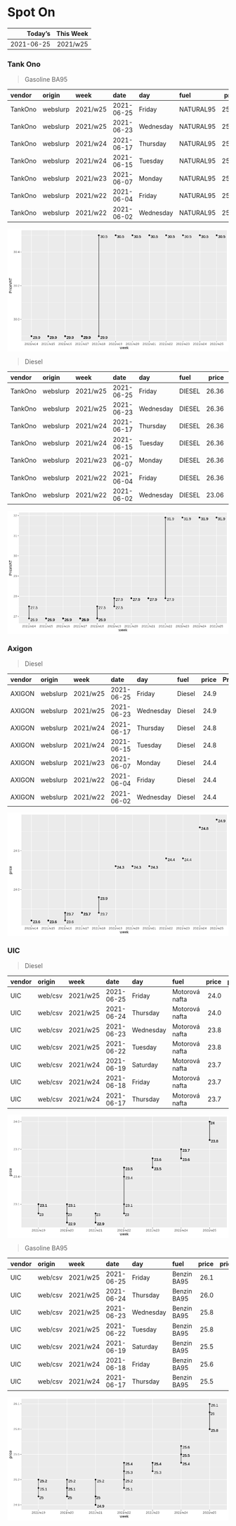 Spot On
================

|    Today’s | This Week |
|-----------:|----------:|
| 2021-06-25 |  2021/w25 |

### Tank Ono

> Gasoline BA95

| vendor  | origin   | week     | date       | day       | fuel      | price | PriceVAT |
|:--------|:---------|:---------|:-----------|:----------|:----------|------:|---------:|
| TankOno | webslurp | 2021/w25 | 2021-06-25 | Friday    | NATURAL95 | 25.21 |     30.5 |
| TankOno | webslurp | 2021/w25 | 2021-06-23 | Wednesday | NATURAL95 | 25.21 |     30.5 |
| TankOno | webslurp | 2021/w24 | 2021-06-17 | Thursday  | NATURAL95 | 25.21 |     30.5 |
| TankOno | webslurp | 2021/w24 | 2021-06-15 | Tuesday   | NATURAL95 | 25.21 |     30.5 |
| TankOno | webslurp | 2021/w23 | 2021-06-07 | Monday    | NATURAL95 | 25.21 |     30.5 |
| TankOno | webslurp | 2021/w22 | 2021-06-04 | Friday    | NATURAL95 | 25.21 |     30.5 |
| TankOno | webslurp | 2021/w22 | 2021-06-02 | Wednesday | NATURAL95 | 25.21 |     30.5 |

<img src="SpotOn_files/figure-gfm/tono-ba95-1.png" style="display: block; margin: auto auto auto 0;" />

> Diesel

| vendor  | origin   | week     | date       | day       | fuel   | price | PriceVAT |
|:--------|:---------|:---------|:-----------|:----------|:-------|------:|---------:|
| TankOno | webslurp | 2021/w25 | 2021-06-25 | Friday    | DIESEL | 26.36 |     31.9 |
| TankOno | webslurp | 2021/w25 | 2021-06-23 | Wednesday | DIESEL | 26.36 |     31.9 |
| TankOno | webslurp | 2021/w24 | 2021-06-17 | Thursday  | DIESEL | 26.36 |     31.9 |
| TankOno | webslurp | 2021/w24 | 2021-06-15 | Tuesday   | DIESEL | 26.36 |     31.9 |
| TankOno | webslurp | 2021/w23 | 2021-06-07 | Monday    | DIESEL | 26.36 |     31.9 |
| TankOno | webslurp | 2021/w22 | 2021-06-04 | Friday    | DIESEL | 26.36 |     31.9 |
| TankOno | webslurp | 2021/w22 | 2021-06-02 | Wednesday | DIESEL | 23.06 |     27.9 |

<img src="SpotOn_files/figure-gfm/tono-diesel-1.png" style="display: block; margin: auto auto auto 0;" />

### Axigon

> Diesel

| vendor | origin   | week     | date       | day       | fuel   | price | PriceVAT |
|:-------|:---------|:---------|:-----------|:----------|:-------|------:|---------:|
| AXIGON | webslurp | 2021/w25 | 2021-06-25 | Friday    | Diesel |  24.9 |     30.2 |
| AXIGON | webslurp | 2021/w25 | 2021-06-23 | Wednesday | Diesel |  24.9 |     30.2 |
| AXIGON | webslurp | 2021/w24 | 2021-06-17 | Thursday  | Diesel |  24.8 |     30.0 |
| AXIGON | webslurp | 2021/w24 | 2021-06-15 | Tuesday   | Diesel |  24.8 |     30.0 |
| AXIGON | webslurp | 2021/w23 | 2021-06-07 | Monday    | Diesel |  24.4 |     29.5 |
| AXIGON | webslurp | 2021/w22 | 2021-06-04 | Friday    | Diesel |  24.4 |     29.5 |
| AXIGON | webslurp | 2021/w22 | 2021-06-02 | Wednesday | Diesel |  24.4 |     29.5 |

<img src="SpotOn_files/figure-gfm/axigon-diesel-1.png" style="display: block; margin: auto auto auto 0;" />

### UIC

> Diesel

| vendor | origin  | week     | date       | day       | fuel           | price | priceVAT |
|:-------|:--------|:---------|:-----------|:----------|:---------------|------:|---------:|
| UIC    | web/csv | 2021/w25 | 2021-06-25 | Friday    | Motorová nafta |  24.0 |     29.0 |
| UIC    | web/csv | 2021/w25 | 2021-06-24 | Thursday  | Motorová nafta |  24.0 |     29.0 |
| UIC    | web/csv | 2021/w25 | 2021-06-23 | Wednesday | Motorová nafta |  23.8 |     28.8 |
| UIC    | web/csv | 2021/w25 | 2021-06-22 | Tuesday   | Motorová nafta |  23.8 |     28.8 |
| UIC    | web/csv | 2021/w24 | 2021-06-19 | Saturday  | Motorová nafta |  23.7 |     28.7 |
| UIC    | web/csv | 2021/w24 | 2021-06-18 | Friday    | Motorová nafta |  23.7 |     28.7 |
| UIC    | web/csv | 2021/w24 | 2021-06-17 | Thursday  | Motorová nafta |  23.7 |     28.7 |

<img src="SpotOn_files/figure-gfm/uic-diesel-1.png" style="display: block; margin: auto auto auto 0;" />

> Gasoline BA95

| vendor | origin  | week     | date       | day       | fuel        | price | priceVAT |
|:-------|:--------|:---------|:-----------|:----------|:------------|------:|---------:|
| UIC    | web/csv | 2021/w25 | 2021-06-25 | Friday    | Benzin BA95 |  26.1 |     31.6 |
| UIC    | web/csv | 2021/w25 | 2021-06-24 | Thursday  | Benzin BA95 |  26.0 |     31.5 |
| UIC    | web/csv | 2021/w25 | 2021-06-23 | Wednesday | Benzin BA95 |  25.8 |     31.2 |
| UIC    | web/csv | 2021/w25 | 2021-06-22 | Tuesday   | Benzin BA95 |  25.8 |     31.2 |
| UIC    | web/csv | 2021/w24 | 2021-06-19 | Saturday  | Benzin BA95 |  25.5 |     30.9 |
| UIC    | web/csv | 2021/w24 | 2021-06-18 | Friday    | Benzin BA95 |  25.6 |     31.0 |
| UIC    | web/csv | 2021/w24 | 2021-06-17 | Thursday  | Benzin BA95 |  25.5 |     30.9 |

<img src="SpotOn_files/figure-gfm/uic-ba95-1.png" style="display: block; margin: auto auto auto 0;" />
